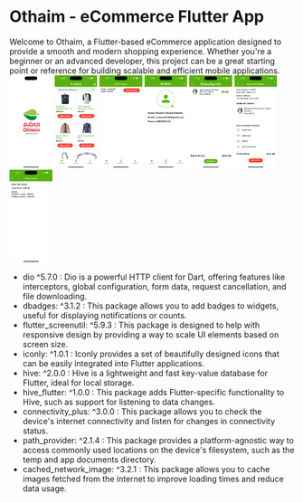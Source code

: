 # Othaim - eCommerce Flutter App

Welcome to Othaim, a Flutter-based eCommerce application designed to provide a smooth and modern shopping experience. Whether you're a beginner or an advanced developer, this project can be a great starting point or reference for building scalable and efficient mobile applications.
<br>
<img src="https://github.com/mahmed743/-othaim_app/blob/master/screenshot/1.png" width="15%"></img>
<img src="https://github.com/mahmed743/-othaim_app/blob/master/screenshot/2.png" width="15%"></img>
<img src="https://github.com/mahmed743/-othaim_app/blob/master/screenshot/3.png" width="15%"></img>
<img src="https://github.com/mahmed743/-othaim_app/blob/master/screenshot/4.png" width="15%"></img>
<img src="https://github.com/mahmed743/-othaim_app/blob/master/screenshot/5.png" width="15%"></img>
<img src="https://github.com/mahmed743/-othaim_app/blob/master/screenshot/6.png" width="15%"></img>
<img src="https://github.com/mahmed743/-othaim_app/blob/master/screenshot/7.png" width="15%"></img>
- dio ^5.7.0 : Dio is a powerful HTTP client for Dart, offering features like interceptors, global configuration, form data, request cancellation, and file downloading.
- dbadges: ^3.1.2 : This package allows you to add badges to widgets, useful for displaying notifications or counts.
- flutter_screenutil: ^5.9.3 : This package is designed to help with responsive design by providing a way to scale UI elements based on screen size.
- iconly: ^1.0.1 : Iconly provides a set of beautifully designed icons that can be easily integrated into Flutter applications.
- hive: ^2.0.0 :  Hive is a lightweight and fast key-value database for Flutter, ideal for local storage.
- hive_flutter: ^1.0.0 : This package adds Flutter-specific functionality to Hive, such as support for listening to data changes.
- connectivity_plus: ^3.0.0 : This package allows you to check the device's internet connectivity and listen for changes in connectivity status.
-  path_provider: ^2.1.4 : This package provides a platform-agnostic way to access commonly used locations on the device's filesystem, such as the temp and app documents directory.
-  cached_network_image: ^3.2.1 : This package allows you to cache images fetched from the internet to improve loading times and reduce data usage.


